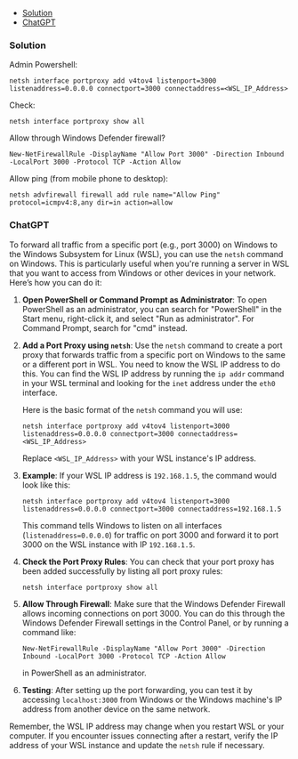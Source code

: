 - [Solution](#solution)
- [ChatGPT](#chatgpt)

### Solution

Admin Powershell:

```
netsh interface portproxy add v4tov4 listenport=3000 listenaddress=0.0.0.0 connectport=3000 connectaddress=<WSL_IP_Address>
```

Check:

```
netsh interface portproxy show all
```

Allow through Windows Defender firewall?

```
New-NetFirewallRule -DisplayName "Allow Port 3000" -Direction Inbound -LocalPort 3000 -Protocol TCP -Action Allow
```

Allow ping (from mobile phone to desktop):

```
netsh advfirewall firewall add rule name="Allow Ping" protocol=icmpv4:8,any dir=in action=allow
```

### ChatGPT

To forward all traffic from a specific port (e.g., port 3000) on Windows to the Windows Subsystem for Linux (WSL), you can use the `netsh` command on Windows. This is particularly useful when you're running a server in WSL that you want to access from Windows or other devices in your network. Here’s how you can do it:

1. **Open PowerShell or Command Prompt as Administrator**: To open PowerShell as an administrator, you can search for "PowerShell" in the Start menu, right-click it, and select "Run as administrator". For Command Prompt, search for "cmd" instead.

2. **Add a Port Proxy using `netsh`**: Use the `netsh` command to create a port proxy that forwards traffic from a specific port on Windows to the same or a different port in WSL. You need to know the WSL IP address to do this. You can find the WSL IP address by running the `ip addr` command in your WSL terminal and looking for the `inet` address under the `eth0` interface.

   Here is the basic format of the `netsh` command you will use:

   ```
   netsh interface portproxy add v4tov4 listenport=3000 listenaddress=0.0.0.0 connectport=3000 connectaddress=<WSL_IP_Address>
   ```

   Replace `<WSL_IP_Address>` with your WSL instance's IP address.

3. **Example**: If your WSL IP address is `192.168.1.5`, the command would look like this:

   ```
   netsh interface portproxy add v4tov4 listenport=3000 listenaddress=0.0.0.0 connectport=3000 connectaddress=192.168.1.5
   ```

   This command tells Windows to listen on all interfaces (`listenaddress=0.0.0.0`) for traffic on port 3000 and forward it to port 3000 on the WSL instance with IP `192.168.1.5`.

4. **Check the Port Proxy Rules**: You can check that your port proxy has been added successfully by listing all port proxy rules:

   ```
   netsh interface portproxy show all
   ```

5. **Allow Through Firewall**: Make sure that the Windows Defender Firewall allows incoming connections on port 3000. You can do this through the Windows Defender Firewall settings in the Control Panel, or by running a command like:

   ```
   New-NetFirewallRule -DisplayName "Allow Port 3000" -Direction Inbound -LocalPort 3000 -Protocol TCP -Action Allow
   ```

   in PowerShell as an administrator.

6. **Testing**: After setting up the port forwarding, you can test it by accessing `localhost:3000` from Windows or the Windows machine's IP address from another device on the same network.

Remember, the WSL IP address may change when you restart WSL or your computer. If you encounter issues connecting after a restart, verify the IP address of your WSL instance and update the `netsh` rule if necessary.

